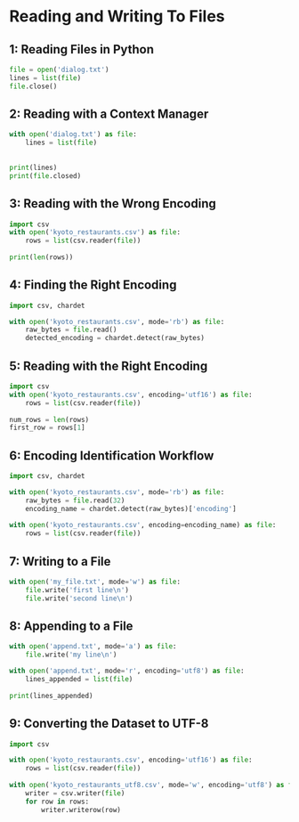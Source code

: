# Reading and Writing To Files

## 1: Reading Files in Python
```python
file = open('dialog.txt')
lines = list(file)
file.close()
```

## 2: Reading with a Context Manager
```python
with open('dialog.txt') as file:
    lines = list(file)
    
    
print(lines)
print(file.closed)
```

## 3: Reading with the Wrong Encoding
```python
import csv
with open('kyoto_restaurants.csv') as file:
    rows = list(csv.reader(file))
    
print(len(rows))
```

## 4: Finding the Right Encoding
```python
import csv, chardet

with open('kyoto_restaurants.csv', mode='rb') as file:
    raw_bytes = file.read()
    detected_encoding = chardet.detect(raw_bytes)
```

## 5: Reading with the Right Encoding
```python
import csv
with open('kyoto_restaurants.csv', encoding='utf16') as file:
    rows = list(csv.reader(file))
    
num_rows = len(rows)
first_row = rows[1]
```

## 6: Encoding Identification Workflow
```python
import csv, chardet

with open('kyoto_restaurants.csv', mode='rb') as file:
    raw_bytes = file.read(32)
    encoding_name = chardet.detect(raw_bytes)['encoding']
    
with open('kyoto_restaurants.csv', encoding=encoding_name) as file:
    rows = list(csv.reader(file))
```

## 7: Writing to a File
```python
with open('my_file.txt', mode='w') as file:
    file.write('first line\n')
    file.write('second line\n')
```

## 8: Appending to a File
```python
with open('append.txt', mode='a') as file:
    file.write('my line\n')

with open('append.txt', mode='r', encoding='utf8') as file:
    lines_appended = list(file)
    
print(lines_appended)
```
## 9: Converting the Dataset to UTF-8
```python
import csv

with open('kyoto_restaurants.csv', encoding='utf16') as file:
    rows = list(csv.reader(file))
    
with open('kyoto_restaurants_utf8.csv', mode='w', encoding='utf8') as file:
    writer = csv.writer(file)
    for row in rows:
        writer.writerow(row)
```


























